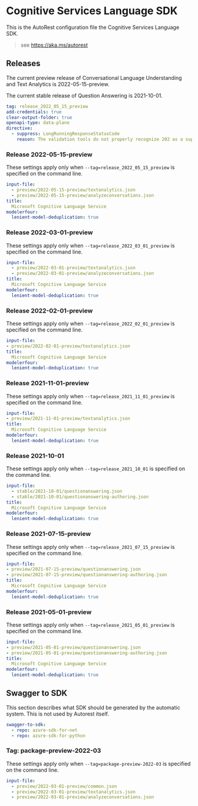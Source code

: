 # Cognitive Services Language SDK

This is the AutoRest configuration file the Cognitive Services Language SDK.

> see https://aka.ms/autorest

## Releases

The current preview release of Conversational Language Understanding and Text Analytics is 2022-05-15-preview.

The current stable release of Question Answering is 2021-10-01.

```yaml
tag: release_2022_05_15_preview
add-credentials: true
clear-output-folder: true
openapi-type: data-plane
directive:
  - suppress: LongRunningResponseStatusCode
    reason: The validation tools do not properly recognize 202 as a supported response code.
```
### Release 2022-05-15-preview

These settings apply only when `--tag=release_2022_05_15_preview` is specified on the command line.

``` yaml $(tag) == 'release_2022_05_15_preview'
input-file:
  - preview/2022-05-15-preview/textanalytics.json
  - preview/2022-05-15-preview/analyzeconversations.json
title:
  Microsoft Cognitive Language Service
modelerfour:
  lenient-model-deduplication: true

```
### Release 2022-03-01-preview

These settings apply only when `--tag=release_2022_03_01_preview` is specified on the command line.

``` yaml $(tag) == 'release_2022_03_01_preview'
input-file:
  - preview/2022-03-01-preview/textanalytics.json
  - preview/2022-03-01-preview/analyzeconversations.json
title:
  Microsoft Cognitive Language Service
modelerfour:
  lenient-model-deduplication: true
```

### Release 2022-02-01-preview

These settings apply only when `--tag=release_2022_02_01_preview` is specified on the command line.

``` yaml $(tag) == 'release_2022_02_01_preview'
input-file:
- preview/2022-02-01-preview/textanalytics.json
title:
  Microsoft Cognitive Language Service
modelerfour:
  lenient-model-deduplication: true
```

### Release 2021-11-01-preview

These settings apply only when `--tag=release_2021_11_01_preview` is specified on the command line.

``` yaml $(tag) == 'release_2021_11_01_preview'
input-file:
- preview/2021-11-01-preview/textanalytics.json
title:
  Microsoft Cognitive Language Service
modelerfour:
  lenient-model-deduplication: true
```

### Release 2021-10-01

These settings apply only when `--tag=release_2021_10_01` is specified on the command line.

``` yaml $(tag) == 'release_2021_10_01'
input-file: 
  - stable/2021-10-01/questionanswering.json
  - stable/2021-10-01/questionanswering-authoring.json
title: 
  Microsoft Cognitive Language Service
modelerfour:
  lenient-model-deduplication: true
```

### Release 2021-07-15-preview

These settings apply only when `--tag=release_2021_07_15_preview` is specified on the command line.

``` yaml $(tag) == 'release_2021_07_15_preview'
input-file:
- preview/2021-07-15-preview/questionanswering.json
- preview/2021-07-15-preview/questionanswering-authoring.json
title:
  Microsoft Cognitive Language Service
modelerfour:
  lenient-model-deduplication: true
```

### Release 2021-05-01-preview

These settings apply only when `--tag=release_2021_05_01_preview` is specified on the command line.

``` yaml $(tag) == 'release_2021_05_01_preview'
input-file:
- preview/2021-05-01-preview/questionanswering.json
- preview/2021-05-01-preview/questionanswering-authoring.json
title:
  Microsoft Cognitive Language Service
modelerfour:
  lenient-model-deduplication: true
```

## Swagger to SDK

This section describes what SDK should be generated by the automatic system.
This is not used by Autorest itself.

``` yaml $(swagger-to-sdk)
swagger-to-sdk:
  - repo: azure-sdk-for-net
  - repo: azure-sdk-for-python
```

### Tag: package-preview-2022-03

These settings apply only when `--tag=package-preview-2022-03` is specified on the command line.

```yaml $(tag) == 'package-preview-2022-03'
input-file:
  - preview/2022-03-01-preview/common.json
  - preview/2022-03-01-preview/textanalytics.json
  - preview/2022-03-01-preview/analyzeconversations.json
```
